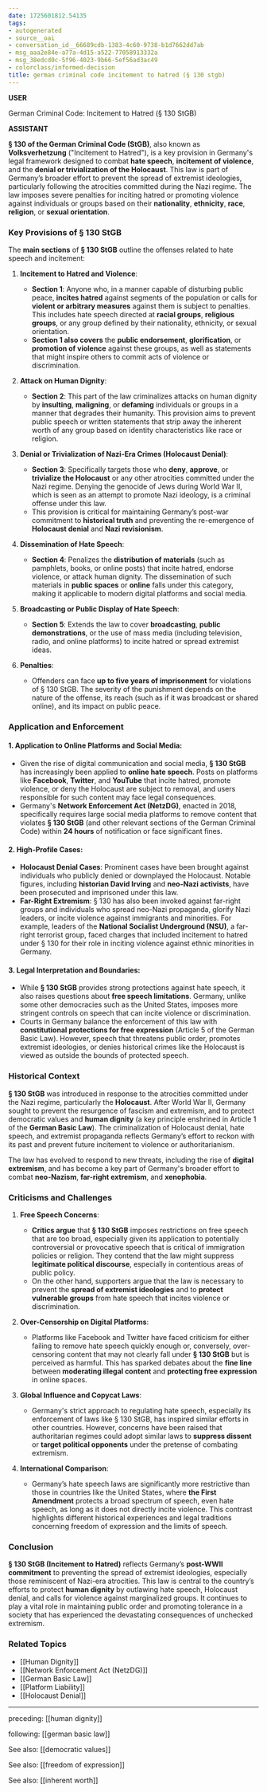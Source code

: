 ```yaml
---
date: 1725601812.54135
tags:
- autogenerated
- source__oai
- conversation_id__66689cdb-1383-4c60-9738-b1d7662dd7ab
- msg_aaa2e84e-a77a-4d15-a522-77058913332a
- msg_38edcd0c-5f96-4023-9b66-5ef56ad3ac49
- colorclass/informed-decision
title: german criminal code incitement to hatred (§ 130 stgb)
---
```


**USER**

German Criminal Code: Incitement to Hatred (§ 130 StGB)


**ASSISTANT**

**§ 130 of the German Criminal Code (StGB)**, also known as **Volksverhetzung** ("Incitement to Hatred"), is a key provision in Germany's legal framework designed to combat **hate speech**, **incitement of violence**, and the **denial or trivialization of the Holocaust**. This law is part of Germany’s broader effort to prevent the spread of extremist ideologies, particularly following the atrocities committed during the Nazi regime. The law imposes severe penalties for inciting hatred or promoting violence against individuals or groups based on their **nationality**, **ethnicity**, **race**, **religion**, or **sexual orientation**.

### Key Provisions of § 130 StGB

The **main sections** of **§ 130 StGB** outline the offenses related to hate speech and incitement:

1. **Incitement to Hatred and Violence**:
   - **Section 1**: Anyone who, in a manner capable of disturbing public peace, **incites hatred** against segments of the population or calls for **violent or arbitrary measures** against them is subject to penalties. This includes hate speech directed at **racial groups**, **religious groups**, or any group defined by their nationality, ethnicity, or sexual orientation.
   - **Section 1 also covers** the **public endorsement**, **glorification**, or **promotion of violence** against these groups, as well as statements that might inspire others to commit acts of violence or discrimination.

2. **Attack on Human Dignity**:
   - **Section 2**: This part of the law criminalizes attacks on human dignity by **insulting**, **maligning**, or **defaming** individuals or groups in a manner that degrades their humanity. This provision aims to prevent public speech or written statements that strip away the inherent worth of any group based on identity characteristics like race or religion.

3. **Denial or Trivialization of Nazi-Era Crimes (Holocaust Denial)**:
   - **Section 3**: Specifically targets those who **deny**, **approve**, or **trivialize the Holocaust** or any other atrocities committed under the Nazi regime. Denying the genocide of Jews during World War II, which is seen as an attempt to promote Nazi ideology, is a criminal offense under this law.
   - This provision is critical for maintaining Germany’s post-war commitment to **historical truth** and preventing the re-emergence of **Holocaust denial** and **Nazi revisionism**.

4. **Dissemination of Hate Speech**:
   - **Section 4**: Penalizes the **distribution of materials** (such as pamphlets, books, or online posts) that incite hatred, endorse violence, or attack human dignity. The dissemination of such materials in **public spaces** or **online** falls under this category, making it applicable to modern digital platforms and social media.

5. **Broadcasting or Public Display of Hate Speech**:
   - **Section 5**: Extends the law to cover **broadcasting**, **public demonstrations**, or the use of mass media (including television, radio, and online platforms) to incite hatred or spread extremist ideas.

6. **Penalties**:
   - Offenders can face **up to five years of imprisonment** for violations of § 130 StGB. The severity of the punishment depends on the nature of the offense, its reach (such as if it was broadcast or shared online), and its impact on public peace.
   
### Application and Enforcement

#### 1. **Application to Online Platforms and Social Media**:
   - Given the rise of digital communication and social media, **§ 130 StGB** has increasingly been applied to **online hate speech**. Posts on platforms like **Facebook**, **Twitter**, and **YouTube** that incite hatred, promote violence, or deny the Holocaust are subject to removal, and users responsible for such content may face legal consequences.
   - Germany's **Network Enforcement Act (NetzDG)**, enacted in 2018, specifically requires large social media platforms to remove content that violates **§ 130 StGB** (and other relevant sections of the German Criminal Code) within **24 hours** of notification or face significant fines.

#### 2. **High-Profile Cases**:
   - **Holocaust Denial Cases**: Prominent cases have been brought against individuals who publicly denied or downplayed the Holocaust. Notable figures, including **historian David Irving** and **neo-Nazi activists**, have been prosecuted and imprisoned under this law.
   - **Far-Right Extremism**: § 130 has also been invoked against far-right groups and individuals who spread neo-Nazi propaganda, glorify Nazi leaders, or incite violence against immigrants and minorities. For example, leaders of the **National Socialist Underground (NSU)**, a far-right terrorist group, faced charges that included incitement to hatred under § 130 for their role in inciting violence against ethnic minorities in Germany.
   
#### 3. **Legal Interpretation and Boundaries**:
   - While **§ 130 StGB** provides strong protections against hate speech, it also raises questions about **free speech limitations**. Germany, unlike some other democracies such as the United States, imposes more stringent controls on speech that can incite violence or discrimination.
   - Courts in Germany balance the enforcement of this law with **constitutional protections for free expression** (Article 5 of the German Basic Law). However, speech that threatens public order, promotes extremist ideologies, or denies historical crimes like the Holocaust is viewed as outside the bounds of protected speech.

### Historical Context

**§ 130 StGB** was introduced in response to the atrocities committed under the Nazi regime, particularly the **Holocaust**. After World War II, Germany sought to prevent the resurgence of fascism and extremism, and to protect democratic values and **human dignity** (a key principle enshrined in Article 1 of the **German Basic Law**). The criminalization of Holocaust denial, hate speech, and extremist propaganda reflects Germany’s effort to reckon with its past and prevent future incitement to violence or authoritarianism.

The law has evolved to respond to new threats, including the rise of **digital extremism**, and has become a key part of Germany's broader effort to combat **neo-Nazism**, **far-right extremism**, and **xenophobia**.

### Criticisms and Challenges

1. **Free Speech Concerns**:
   - **Critics argue** that **§ 130 StGB** imposes restrictions on free speech that are too broad, especially given its application to potentially controversial or provocative speech that is critical of immigration policies or religion. They contend that the law might suppress **legitimate political discourse**, especially in contentious areas of public policy.
   - On the other hand, supporters argue that the law is necessary to prevent the **spread of extremist ideologies** and to **protect vulnerable groups** from hate speech that incites violence or discrimination.

2. **Over-Censorship on Digital Platforms**:
   - Platforms like Facebook and Twitter have faced criticism for either failing to remove hate speech quickly enough or, conversely, over-censoring content that may not clearly fall under **§ 130 StGB** but is perceived as harmful. This has sparked debates about the **fine line** between **moderating illegal content** and **protecting free expression** in online spaces.

3. **Global Influence and Copycat Laws**:
   - Germany's strict approach to regulating hate speech, especially its enforcement of laws like § 130 StGB, has inspired similar efforts in other countries. However, concerns have been raised that authoritarian regimes could adopt similar laws to **suppress dissent** or **target political opponents** under the pretense of combating extremism.
   
4. **International Comparison**:
   - Germany’s hate speech laws are significantly more restrictive than those in countries like the United States, where **the First Amendment** protects a broad spectrum of speech, even hate speech, as long as it does not directly incite violence. This contrast highlights different historical experiences and legal traditions concerning freedom of expression and the limits of speech.

### Conclusion

**§ 130 StGB (Incitement to Hatred)** reflects Germany’s **post-WWII commitment** to preventing the spread of extremist ideologies, especially those reminiscent of Nazi-era atrocities. This law is central to the country’s efforts to protect **human dignity** by outlawing hate speech, Holocaust denial, and calls for violence against marginalized groups. It continues to play a vital role in maintaining public order and promoting tolerance in a society that has experienced the devastating consequences of unchecked extremism.

### Related Topics
- [[Human Dignity]]
- [[Network Enforcement Act (NetzDG)]]
- [[German Basic Law]]
- [[Platform Liability]]
- [[Holocaust Denial]]


---

preceding: [[human dignity]]  


following: [[german basic law]]

See also: [[democratic values]]


See also: [[freedom of expression]]


See also: [[inherent worth]]